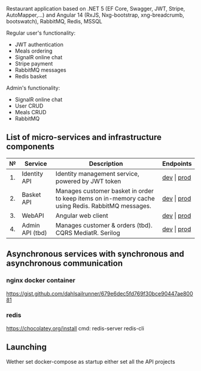 Restaurant application based on .NET 5 (EF Core, Swagger, JWT, Stripe, AutoMapper,...) and Angular 14 (RxJS, Nxg-bootstrap, xng-breadcrumb, bootswatch), RabbitMQ, Redis, MSSQL

Regular user's functionality:
* JWT authentication
* Meals ordering
* SignalR online chat
* Stripe payment
* RabbitMQ messages
* Redis basket

Admin's functionality:
* SignalR online chat
* User CRUD
* Meals CRUD
* RabbitMQ

## List of micro-services and infrastructure components

<table>
   <thead>
    <th>№</th>
    <th>Service</th>
    <th>Description</th>
	<th>Endpoints</th>
  </thead>
  <tbody>
    <tr>
        <td align="center">1.</td>
        <td>Identity API</td>
        <td>Identity management service, powered by JWT token</td>
        <td>
            <a href="#">dev</a> | <a href="#">prod</a>
        </td>
    </tr>
    <tr>
        <td align="center">2.</td>
        <td>Basket API</td>
        <td>Manages customer basket in order to keep items on in-memory cache using Redis. RabbitMQ messages.</td>
        <td>
            <a href="#">dev</a> |
            <a href="#">prod</a>
        </td>
    </tr>
    <tr>
        <td align="center">3.</td>
        <td>WebAPI</td>
        <td>Angular web client</td>
        <td>
            <a href="#">dev</a> |
            <a href="#">prod</a>
        </td>
    </tr>
	 <tr>
        <td align="center">4.</td>
        <td>Admin API (tbd)</td>
        <td>Manages customer & orders (tbd). CQRS MediatR. Serilog</td>
        <td>
            <a href="#">dev</a> |
            <a href="#">prod</a>
        </td>
    </tr>
  </tbody>  
</table>

## Asynchronous services with synchronous and asynchronous communication

### nginx docker container 
https://gist.github.com/dahlsailrunner/679e6dec5fd769f30bce90447ae80081

### redis
https://chocolatey.org/install
cmd: redis-server
	 redis-cli

## Launching
Wether set docker-compose as startup either set all the API projects